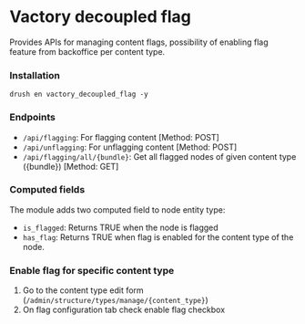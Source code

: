 # Vactory decoupled flag
Provides APIs for managing content flags, possibility of enabling flag
feature from backoffice per content type.

### Installation
`drush en vactory_decoupled_flag -y`

### Endpoints
* `/api/flagging`: For flagging content [Method: POST]
* `/api/unflagging`: For unflagging content [Method: POST]
* `/api/flagging/all/{bundle}`: Get all flagged nodes of given 
content type ({bundle}) [Method: GET]

### Computed fields
The module adds two computed field to node entity type:
* `is_flagged`: Returns TRUE when the node is flagged
* `has_flag`: Returns TRUE when flag is enabled for the content type of the node.

### Enable flag for specific content type
1. Go to the content type edit form
(`/admin/structure/types/manage/{content_type}`)
2. On flag configuration tab check enable flag checkbox
